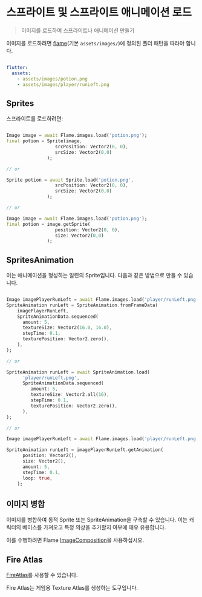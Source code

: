 # 스프라이트 및 스프라이트 애니메이션 로드

> 이미지를 로드하여 스프라이트나 애니메이션 만들기

이미지를 로드하려면 [flame](https://docs.flame-engine.org/main/flame/rendering/images.html)(기본 `assets/images/`)에 정의된 폴더 패턴을 따라야 합니다.

```yaml

flutter:
  assets:
    - assets/images/potion.png
    - assets/images/player/runLeft.png
```

## Sprites

스프라이트를 로드하려면:

```dart

Image image = await Flame.images.load('potion.png');
final potion = Sprite(image,
                  srcPosition: Vector2(0, 0),
                  srcSize: Vector2(0,0)
               );

// or

Sprite potion = await Sprite.load('potion.png',
                  srcPosition: Vector2(0, 0),
                  srcSize: Vector2(0,0)
               );

// or 

Image image = await Flame.images.load('potion.png');
final potion = image.getSprite(
                  position: Vector2(0, 0),
                  size: Vector2(0,0)
               );

```

## SpritesAnimation

이는 애니메이션을 형성하는 일련의 Sprite입니다. 다음과 같은 방법으로 만들 수 있습니다.

```dart

Image imagePlayerRunLeft = await Flame.images.load('player/runLeft.png');
SpriteAnimation runLeft = SpriteAnimation.fromFrameData(
    imagePlayerRunLeft,
    SpriteAnimationData.sequenced(
      amount: 5,
      textureSize: Vector2(16.0, 16.0),
      stepTime: 0.1,
      texturePosition: Vector2.zero(),
    ),
);

// or

SpriteAnimation runLeft = await SpriteAnimation.load(
      'player/runLeft.png',
      SpriteAnimationData.sequenced(
         amount: 5,
         textureSize: Vector2.all(16),
         stepTime: 0.1,
         texturePosition: Vector2.zero(),
      ),
);

// or

Image imagePlayerRunLeft = await Flame.images.load('player/runLeft.png');

SpriteAnimation runLeft = imagePlayerRunLeft.getAnimation(
      position: Vector2(),
      size: Vector2(),
      amount: 5,
      stepTime: 0.1,
      loop: true,
    );

```


## 이미지 병합

이미지를 병합하여 동적 Sprite 또는 SpriteAnimation을 구축할 수 있습니다.
이는 캐릭터의 베이스를 가져오고 특정 의상을 추가할지 여부에 매우 유용합니다.

이를 수행하려면 Flame [ImageComposition](https://docs.flame-engine.org/1.0.0/images.html#imagecomposition)을 사용하십시오.


## Fire Atlas

[FireAtlas](https://github.com/flame-engine/fire-atlas)를 사용할 수 있습니다.

Fire Atlas는 게임용 Texture Atlas를 생성하는 도구입니다.
